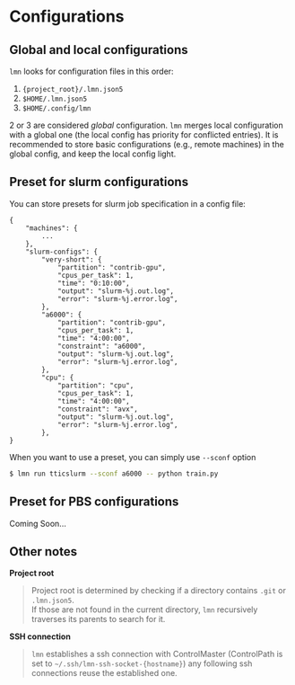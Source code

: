 # Configurations

## Global and local configurations
`lmn` looks for configuration files in this order:
1. `{project_root}/.lmn.json5`
2. `$HOME/.lmn.json5`
3. `$HOME/.config/lmn`

2 or 3 are considered *global* configuration. `lmn` merges local configuration with a global one (the local config has priority for conflicted entries).
It is recommended to store basic configurations (e.g., remote machines) in the global config, and keep the local config light.

## Preset for slurm configurations
You can store presets for slurm job specification in a config file:
```json5
{
    "machines": {
        ...
    },
    "slurm-configs": {
        "very-short": {
            "partition": "contrib-gpu",
            "cpus_per_task": 1,
            "time": "0:10:00",
            "output": "slurm-%j.out.log",
            "error": "slurm-%j.error.log",
        },
        "a6000": {
            "partition": "contrib-gpu",
            "cpus_per_task": 1,
            "time": "4:00:00",
            "constraint": "a6000",
            "output": "slurm-%j.out.log",
            "error": "slurm-%j.error.log",
        },
        "cpu": {
            "partition": "cpu",
            "cpus_per_task": 1,
            "time": "4:00:00",
            "constraint": "avx",
            "output": "slurm-%j.out.log",
            "error": "slurm-%j.error.log",
        },
}
```
When you want to use a preset, you can simply use `--sconf` option
```bash
$ lmn run tticslurm --sconf a6000 -- python train.py
```

## Preset for PBS configurations
Coming Soon...

## Other notes

**Project root**
> Project root is determined by checking if a directory contains `.git` or `.lmn.json5`.  
> If those are not found in the current directory, `lmn` recursively traverses its parents to search for it.

**SSH connection**
> `lmn` establishes a ssh connection with ControlMaster (ControlPath is set to `~/.ssh/lmn-ssh-socket-{hostname}`)
> any following ssh connections reuse the established one.